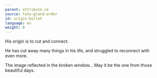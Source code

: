 ```yaml
---
parent: attribute.ce
source: fate-grand-order
id: origin-bullet
language: en
weight: 0
---
```


His origin is to cut and connect.

He has cut away many things in his life, and struggled to reconnect with even more.

The image reflected in the broken window…
May it be the one from those beautiful days.
